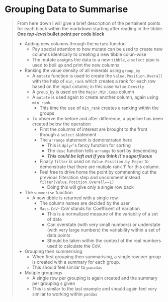 # Grouping Data to Summarise

> From here down I will give a brief description of the pertainent points for each block within the markdown starting after reading in the tibble. **One _top-level_ bullet point per code block**
>
> * Adding new columns through the `mutate` functon
>   * Pay special attention to how mutate can be used to create new columns identically to creating a new tibble colun-wise
>   * The mutate assigns the data to a new `tibble`, a `select` pipe is used to boil up and print the new columns
> * Ranking the value density of all minerals using `group_by`
>   * A `mutate` function is used to create the `Value.Position.Overall` with the help of `min_rank` which creates a rank for each row based on the input column; in this case `Value.Density`
>   * A `group_by` is used on the `Major.Min.Comp` column
>   * A `mutate` is used again to create another column, again using `min_rank`.
>     * This time the use of `min_rank` creates a ranking within the groups
>   * To observe the before and after difference, a pipeline has been created below the operation
>     * First the columns of interest are brought to the front through a `select` statement
>     * The `arrange` statement is demonstrated here
>       * This is `dplyr`'s fancy function for sorting
>       * The `desc` function tells `arrange` to sort by descending
>       * _**This could be left out if you think it's superfluous**_
>     * Finally `filter` is used on `Value.Position.by.Major` to demonstrate that there are mutiple rank 1' for this column. 
>     * Feel free to drive home the point by commenting out the previous filteration step and uncomment instead 
>       `filter(Value.Position.Overall==1)`
>       * Doing this will give only a single row back
> * The `summerise` function
>   * A new tibble is returned with a single row.
>     * The column names are decided by the user
>     * `Mass.CoV`- CoV stands for Coefficent of Variation
>       * This is a normalized measure of the variabiliy of a set of data
>       * Can overstate (with very small numbers) or understate (with very large numbers) the variability within a set of data points
>       * Should be taken within the context of the real numbers used to calculate the CoV.
> * Grouping then summerising
>   * When first grouping then summarising, a single row per group is created with a summary for each group.
>   * This should feel similar to `panadas`
> * Mutiple groupings
>   * A single row per grouping is again created and the summary per grouping s given
>   * This is similar to the last example and should again feel very similar to working within `pandas`
